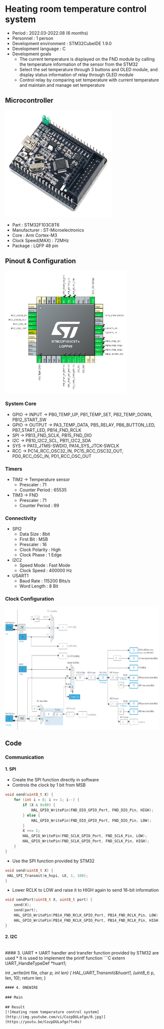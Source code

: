 # Heating room temperature control system
* Period : 2022.03-2022.08 (6 months)
* Personnel : 1 person
* Development environment : STM32CubeIDE 1.9.0
* Development language : C
* Development goals  
  * The current temperature is displayed on the FND module by calling the temperature information of the sensor from the STM32
  * Select the set temperature through 3 buttons and OLED module, and display status information of relay through OLED module
  * Control relay by comparing set temperature with current temperature and maintain and manage set temperature

## Microcontroller
<a href="#"><img src="https://github.com/hmh2683/heatingroom.project/blob/main/images/stm32f103c8t6.png" width="350px" height="350px"></a> 
* Part : STM32F103C8T6
* Manufacturer : ST-Microelectronics
* Core : Arm Cortex-M3
* Clock Speed(MAX) : 72MHz
* Package : LQFP 48 pin

## Pinout & Configuration
<a href="#"><img src="https://github.com/hmh2683/heatingroom.project/blob/main/images/pin.png" width="400px" height="400px"></a>

### System Core
* GPIO -> INPUT -> PB0_TEMP_UP, PB1_TEMP_SET, PB2_TEMP_DOWN, PB12_START_SW
* GPIO -> OUTPUT -> PA3_TEMP_DATA, PB5_RELAY, PB6_BUTTON_LED, PB7_START_LED, PB14_FND_RCLK
* SPI -> PB13_FND_SCLK, PB15_FND_DIO
* I2C -> PB10_I2C2_SCL, PB11_I2C2_SDA
* SYS -> PA13_JTMS-SWDIO, PA14_SYS_JTCK-SWCLK
* RCC -> PC14_RCC_OSC32_IN, PC15_RCC_OSC32_OUT, PD0_RCC_OSC_IN, PD1_RCC_OSC_OUT

### Timers
* TIM2 -> Temperature sensor
  * Prescaler : 71
  * Counter Period : 65535
* TIM3 -> FND
  * Prescaler : 71
  * Counter Period : 99

### Connectivity
* SPI2
  * Data Size : 8bit
  * First Bit : MSB
  * Prescaler : 16
  * Clock Polarity : High
  * Clock Phase : 1 Edge
* I2C2
  * Speed Mode : Fast Mode
  * Clock Speed : 400000 Hz
* USART1
  * Baud Rate : 115200 Bits/s
  * Word Length : 8 Bit

### Clock Configuration
<a href="#"><img src="https://github.com/hmh2683/heatingroom.project/blob/main/images/clock.png" width="1000px" height="400px"></a> 

## Code
### Communication 
#### 1. SPI  
* Create the SPI function directly in software   
* Controls the clock by 1 bit from MSB
```C
void send(uint8_t X) {
	for (int i = 8; i >= 1; i--) {
		if (X & 0x80) {
			HAL_GPIO_WritePin(FND_DIO_GPIO_Port, FND_DIO_Pin, HIGH); 
		} else {
			HAL_GPIO_WritePin(FND_DIO_GPIO_Port, FND_DIO_Pin, LOW);
		}
		X <<= 1;
		HAL_GPIO_WritePin(FND_SCLK_GPIO_Port, FND_SCLK_Pin, LOW);
		HAL_GPIO_WritePin(FND_SCLK_GPIO_Port, FND_SCLK_Pin, HIGH);
	}
}
```
* Use the SPI function provided by STM32
```C
void send(uint8_t X) {
 HAL_SPI_Transmit(m_hspi, &X, 1, 100);
}
```
* Lower RCLK to LOW and raise it to HIGH again to send 16-bit information
```C
void sendPort(uint8_t X, uint8_t port) {
	send(X);
	send(port);
	HAL_GPIO_WritePin(PB14_FND_RCLK_GPIO_Port, PB14_FND_RCLK_Pin, LOW);
	HAL_GPIO_WritePin(PB14_FND_RCLK_GPIO_Port, PB14_FND_RCLK_Pin, HIGH);
}
```

#### 2. I2C 
<br/>
#### 3. UART
* UART handler and transfer function provided by STM32 are used
* It is used to implement the printf function
```C
extern UART_HandleTypeDef *huart1;

int _write(int file, char *p, int len) {
	HAL_UART_Transmit(&huart1, (uint8_t*) p, len, 10);
	return len;
}
```
#### 4. ONEWIRE

### Main

## Result
[![Heating room temperature control system](http://img.youtube.com/vi/CozpDULafgo/0.jpg)](https://youtu.be/CozpDULafgo?t=0s) 
